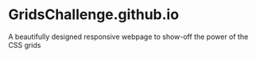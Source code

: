 # GridsChallenge.github.io
A beautifully designed responsive webpage to show-off the power of the CSS grids

